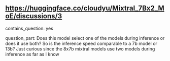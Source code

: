 ## https://huggingface.co/cloudyu/Mixtral_7Bx2_MoE/discussions/3

contains_question: yes

question_part: Does this model select one of the models during inference or does it use both?
So is the inference speed comparable to a 7b model or 13b?
Just curious since the 8x7b mixtral models use two models during inference as far as I know
